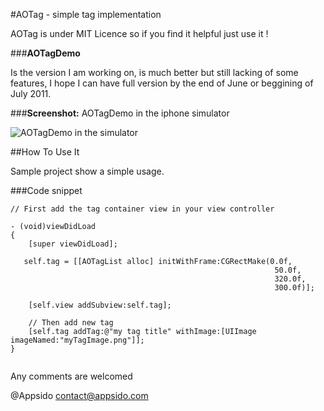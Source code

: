 #AOTag - simple tag implementation

AOTag is under MIT Licence so if you find it helpful just use it !

###**AOTagDemo**

Is the version I am working on, is much better but still lacking of some features, I hope I can have full version by the end of June or beggining of July 2011.

###**Screenshot:**
AOTagDemo in the iphone simulator

![AOTagDemo in the simulator][1]

##How To Use It

Sample project show a simple usage.

###Code snippet

```objc
// First add the tag container view in your view controller

- (void)viewDidLoad
{
    [super viewDidLoad];
    
   self.tag = [[AOTagList alloc] initWithFrame:CGRectMake(0.0f,
                                                           50.0f,
                                                           320.0f,
                                                           300.0f)];
    
	[self.view addSubview:self.tag];

	// Then add new tag
	[self.tag addTag:@"my tag title" withImage:[UIImage imageNamed:"myTagImage.png"]];
}
    
```

Any comments are welcomed 

@Appsido
contact@appsido.com

 [1]:http://public.appsido.com/iPhone/public/AOTag/AOTagScreen.pn